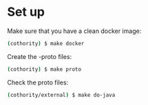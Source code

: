 # Set up

Make sure that you have a clean docker image:

```bash
(cothority) $ make docker
```

Create the -proto files:

```bash
(cothority) $ make proto
```

Check the proto files:

```bash
(cothority/external) $ make do-java
```
